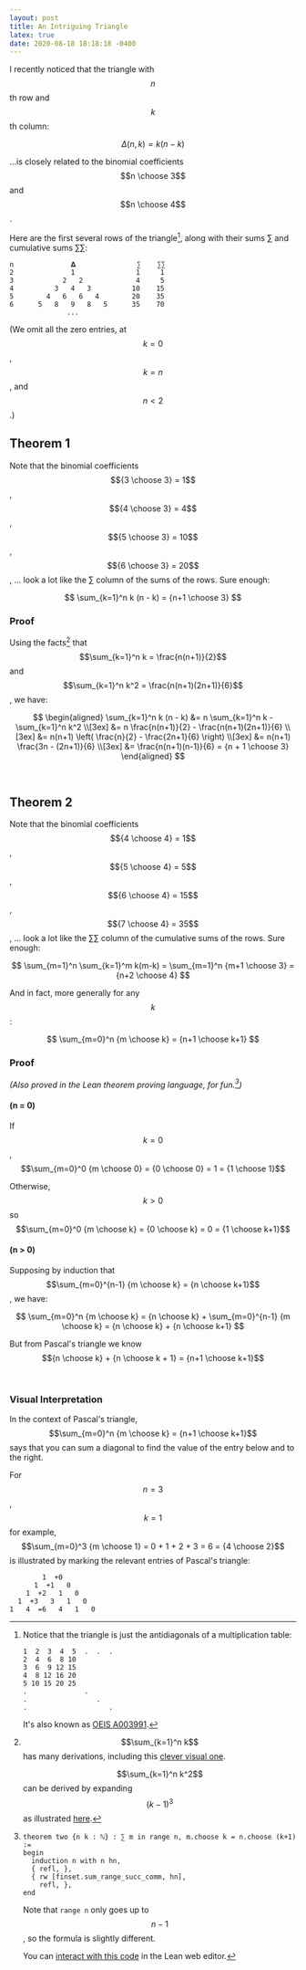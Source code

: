 ```yaml
---
layout: post
title: An Intriguing Triangle
latex: true
date: 2020-08-18 18:18:18 -0400
---
```


I recently noticed that the triangle with $$n$$th row and $$k$$th column:

$$
\Delta(n, k) = k (n - k)
$$

…is closely related to the binomial coefficients $$n \choose 3$$ and $$n \choose 4$$.

Here are the first several rows of the triangle[^more], along with their sums ∑ and cumulative sums ∑∑:

[^more]:
    Notice that the triangle is just the antidiagonals of a multiplication table:

    ```
    1  2  3  4  5  .  .  .
    2  4  6  8 10
    3  6  9 12 15
    4  8 12 16 20
    5 10 15 20 25
    .              .
    .                 .
    .                    .
    ```

    It's also known as [OEIS A003991](https://oeis.org/A003991).


```
n              𝚫               ∑    ∑∑
2              1               1     1
3            2   2             4     5
4          3   4   3          10    15
5        4   6   6   4        20    35
6      5   8   9   8   5      35    70
              ...
```

(We omit all the zero entries, at $$k=0$$, $$k=n$$, and $$n<2$$.)


## Theorem 1

Note that the binomial coefficients $${3 \choose 3} = 1$$, $${4 \choose 3} = 4$$, $${5 \choose 3} = 10$$, $${6 \choose 3} = 20$$, … look a lot like the ∑ column of the sums of the rows. Sure enough:

$$
\sum_{k=1}^n k (n - k) = {n+1 \choose 3}
$$

### Proof

Using the facts[^sums] that $$\sum_{k=1}^n k = \frac{n(n+1)}{2}$$ and $$\sum_{k=1}^n k^2 = \frac{n(n+1)(2n+1)}{6}$$, we have:

[^sums]:
    $$\sum_{k=1}^n k$$ has many derivations, including this [clever visual one](https://jeremykun.com/2011/10/02/n-choose-2/).

    $$\sum_{k=1}^n k^2$$ can be derived by expanding $$(k-1)^3$$ as illustrated [here](https://brilliant.org/wiki/sum-of-n-n2-or-n3/#sum-of-the-squares-of-the-first-n-positive-integers).

$$
\begin{aligned}
\sum_{k=1}^n k (n - k)
&= n \sum_{k=1}^n k - \sum_{k=1}^n k^2 \\[3ex]
&= n \frac{n(n+1)}{2} - \frac{n(n+1)(2n+1)}{6} \\[3ex]
&= n(n+1) \left( \frac{n}{2} - \frac{2n+1}{6} \right) \\[3ex]
&= n(n+1) \frac{3n - (2n+1)}{6} \\[3ex]
&= \frac{n(n+1)(n-1)}{6} = {n + 1 \choose 3}
\end{aligned}
$$

$$
\tag*{$\blacksquare$}
$$

<br/>


## Theorem 2

Note that the binomial coefficients $${4 \choose 4} = 1$$, $${5 \choose 4} = 5$$, $${6 \choose 4} = 15$$, $${7 \choose 4} = 35$$, … look a lot like the ∑∑ column of the cumulative sums of the rows. Sure enough:

$$
\sum_{m=1}^n \sum_{k=1}^m k(m-k) = \sum_{m=1}^n {m+1 \choose 3} = {n+2 \choose 4}
$$

And in fact, more generally for any $$k$$:

$$
\sum_{m=0}^n {m \choose k} = {n+1 \choose k+1}
$$

### Proof

*(Also proved in the Lean theorem proving language, for fun.[^lean2])*

[^lean2]:
    ```
    theorem two {n k : ℕ} : ∑ m in range n, m.choose k = n.choose (k+1) :=
    begin
      induction n with n hn,
      { refl, },
      { rw [finset.sum_range_succ_comm, hn],
        refl, },
    end
    ```
    Note that `range n` only goes up to $$n-1$$, so the formula is slightly different.

    You can [interact with this code](https://leanprover-community.github.io/lean-web-editor/#code=import%20algebra.big_operators.basic%0A%0Aopen_locale%20big_operators%0Aopen%20finset%20%28range%29%0A%0Atheorem%20two%20%7Bn%20k%20%3A%20%E2%84%95%7D%20%3A%20%E2%88%91%20m%20in%20range%20n%2C%20m.choose%20k%20%3D%20n.choose%20%28k%2B1%29%20%3A%3D%0Abegin%0A%20%20induction%20n%20with%20n%20hn%2C%0A%20%20%7B%20refl%2C%20%7D%2C%0A%20%20%7B%20rw%20%5Bfinset.sum_range_succ_comm%2C%20hn%5D%2C%0A%20%20%20%20refl%2C%20%7D%2C%0Aend%0A) in the Lean web editor.

#### (n = 0)

If $$k=0$$, $$\sum_{m=0}^0 {m \choose 0} = {0 \choose 0} = 1 = {1 \choose 1}$$

Otherwise, $$k>0$$ so $$\sum_{m=0}^0 {m \choose k} = {0 \choose k} = 0 = {1 \choose k+1}$$

#### (n > 0)

Supposing by induction that $$\sum_{m=0}^{n-1} {m \choose k} = {n \choose k+1}$$, we have:

$$
\sum_{m=0}^n {m \choose k} = {n \choose k} + \sum_{m=0}^{n-1} {m \choose k} = {n \choose k} + {n \choose k+1}
$$

But from Pascal's triangle we know $${n \choose k} + {n \choose k + 1} = {n+1 \choose k+1}$$

$$
\tag*{$\blacksquare$}
$$

<br/>

### Visual Interpretation

In the context of Pascal's triangle, $$\sum_{m=0}^n {m \choose k} = {n+1 \choose k+1}$$ says that you can sum a diagonal to find the value of the entry below and to the right.

For $$n=3$$, $$k=1$$ for example, $$\sum_{m=0}^3 {m \choose 1} = 0 + 1 + 2 + 3 = 6 = {4 \choose 2}$$ is illustrated by marking the relevant entries of Pascal's triangle:

```
        1  +0
      1  +1   0
    1  +2   1   0
  1  +3   3   1   0
1   4  =6   4   1   0
```
